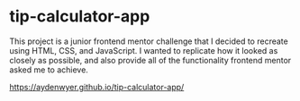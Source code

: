 # tip-calculator-app
 
This project is a junior frontend mentor challenge that I decided to recreate using HTML, CSS, and JavaScript. I wanted to replicate how it looked as closely as possible, and also provide all of the functionality frontend mentor asked me to achieve.

https://aydenwyer.github.io/tip-calculator-app/

